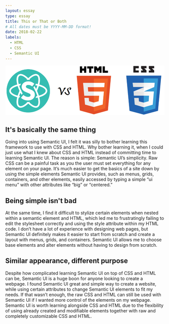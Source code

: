 ```yaml
---
layout: essay
type: essay
title: This or That or Both
# All dates must be YYYY-MM-DD format!
date: 2018-02-22
labels:
  - HTML
  - CSS
  - Semantic UI
---
```


<img class="ui medium right floated image" src="../images/semanticuivscss.png">

## It's basically the same thing

Going into using Semantic UI, I felt it was silly to bother learning this framework to use with CSS and HTML. Why bother learning it, when I could just use what I knew about CSS and HTML instead of committing time to learning Semantic UI. The reason is simple: Semantic UI’s simplicity. Raw CSS can be a painful task as you the user must set everything for any element on your page.  It’s much easier to get the basics of a site down by using the simple elements Semantic UI provides, such as menus, grids, containers, and other elements, easily accessed by typing a simple “ui menu” with other attributes like “big” or “centered.” 

## Being simple isn't bad

At the same time, I find it difficult to stylize certain elements when nested within a semantic element and HTML, which led me to frustratingly failing to edit the stylesheet correctly and using the style attribute within my HTML code.  I don’t have a lot of experience with designing web pages, but Semantic UI definitely makes it easier to start from scratch and create a layout with menus, grids, and containers. Semantic UI allows me to choose base elements and alter elements without having to design from scratch.

## Similar appearance, different purpose

Despite how complicated learning Semantic UI on top of CSS and HTML can be, Semantic UI is a huge boon for anyone looking to create a webpage. I found Semantic UI great and simple way to create a website, while using certain attributes to change Semantic UI elements to fit my needs. If that wasn’t enough, the raw CSS and HTML can still be used with Semantic UI if I wanted more control of the elements on my webpage. Semantic UI is worth learning alongside CSS and HTML due to the flexibility of using already created and modifiable elements together with raw and completely customizable CSS and HTML.

